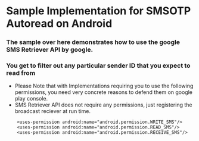 # Sample Implementation for SMSOTP Autoread on Android 
### The sample over here demonstrates how to use the google SMS Retriever API by google.
### You get to filter out any particular sender ID that you expect to read from

 - Please Note that with Implementations requiring  you to use the following permissions, you need very concrete reasons to defend them on google play console.
 - SMS Retriever API does not require any permissions, just registering the broadcast reciever at run time.

```
    <uses-permission android:name="android.permission.WRITE_SMS"/>
    <uses-permission android:name="android.permission.READ_SMS"/>
    <uses-permission android:name="android.permission.RECEIVE_SMS"/>

```
